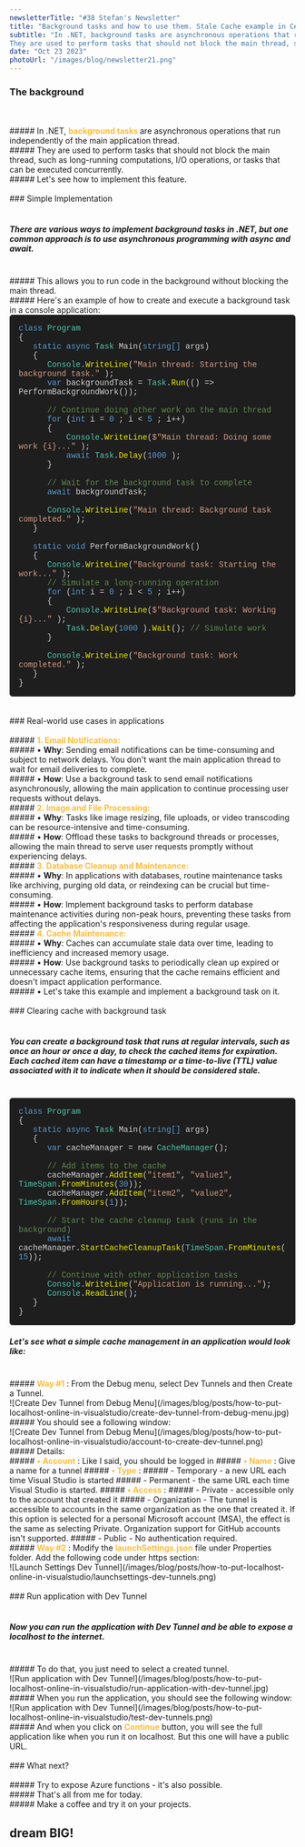 ```yaml
---
newsletterTitle: "#38 Stefan's Newsletter"
title: "Background tasks and how to use them. Stale Cache example in C#"
subtitle: "In .NET, background tasks are asynchronous operations that run independently of the main application thread.
They are used to perform tasks that should not block the main thread, such as long-running computations, I/O operations, or tasks that can be executed concurrently."
date: "Oct 23 2023"
photoUrl: "/images/blog/newsletter21.png"
---
```


### The background
<br>
<br>
##### In .NET, <b><span style='color: #ffbd39'>background tasks </span></b> are asynchronous operations that run independently of the main application thread.
<br>
##### They are used to perform tasks that should not block the main thread, such as long-running computations, I/O operations, or tasks that can be executed concurrently.
<br>
##### Let's see how to implement this feature.

<br>
<br>
### Simple Implementation
<br>
<br>

##### There are various ways to implement background tasks in .NET, but one common approach is to use asynchronous programming with async and await.
<br>
##### This allows you to run code in the background without blocking the main thread.
<br>
##### Here's an example of how to create and execute a background task in a console application:

<div style="border: 1px solid #3C3C3C; background-color: #1E1E1E; padding: 15px; border-radius: 5px; font-family: 'Courier New', monospace; font-size: 14px; color: #D4D4D4;">
    <span style="color: #569CD6;">class  </span> <span style="color: #4EC9B0;"> Program </span><br>
    {<br>
        &nbsp;&nbsp;&nbsp;<span style="color: #569CD6;">static async  </span> <span style="color: #4EC9B0;">Task </span> <span style="color: #D4D4D4;">Main</span>(<span style="color: #569CD6;">string[] </span> args)<br>
        &nbsp;&nbsp;&nbsp;{<br>
            &nbsp;&nbsp;&nbsp;&nbsp;&nbsp;&nbsp;<span style="color: #4EC9B0;">Console</span>.<span style="color: #eded00;">WriteLine</span>(<span style="color: #D69D85;">"Main thread: Starting the background task." </span>);<br>
            &nbsp;&nbsp;&nbsp;&nbsp;&nbsp;&nbsp;<span style="color: #569CD6;">var </span> backgroundTask = <span style="color: #4EC9B0;">Task</span>.<span style="color: #eded00;">Run</span>(() =&gt; <span style="color: #D4D4D4;">PerformBackgroundWork</span>());<br>
            &nbsp;&nbsp;&nbsp;&nbsp;&nbsp;&nbsp;<br>
            &nbsp;&nbsp;&nbsp;&nbsp;&nbsp;&nbsp;<span style="color: #608B4E;">// Continue doing other work on the main thread </span><br>
            &nbsp;&nbsp;&nbsp;&nbsp;&nbsp;&nbsp;<span style="color: #569CD6;">for </span> (<span style="color: #569CD6;">int </span> i = <span style="color: #569CD6;">0 </span>; i &lt; <span style="color: #569CD6;">5 </span>; i++)<br>
            &nbsp;&nbsp;&nbsp;&nbsp;&nbsp;&nbsp;{<br>
                &nbsp;&nbsp;&nbsp;&nbsp;&nbsp;&nbsp;&nbsp;&nbsp;&nbsp;&nbsp;<span style="color: #4EC9B0;">Console</span>.<span style="color: #eded00;">WriteLine</span>(<span style="color: #D69D85;">$"Main thread: Doing some work {i}..." </span>);<br>
                &nbsp;&nbsp;&nbsp;&nbsp;&nbsp;&nbsp;&nbsp;&nbsp;&nbsp;&nbsp;<span style="color: #569CD6;">await </span> <span style="color: #4EC9B0;">Task</span>.<span style="color: #eded00;">Delay</span>(<span style="color: #569CD6;">1000 </span>);<br>
            &nbsp;&nbsp;&nbsp;&nbsp;&nbsp;&nbsp;}<br>
            &nbsp;&nbsp;&nbsp;&nbsp;&nbsp;&nbsp;<br>
            &nbsp;&nbsp;&nbsp;&nbsp;&nbsp;&nbsp;<span style="color: #608B4E;">// Wait for the background task to complete </span><br>
            &nbsp;&nbsp;&nbsp;&nbsp;&nbsp;&nbsp;<span style="color: #569CD6;">await </span> backgroundTask;<br>
            &nbsp;&nbsp;&nbsp;&nbsp;&nbsp;&nbsp;<br>
            &nbsp;&nbsp;&nbsp;&nbsp;&nbsp;&nbsp;<span style="color: #4EC9B0;">Console</span>.<span style="color: #eded00;">WriteLine</span>(<span style="color: #D69D85;">"Main thread: Background task completed." </span>);<br>
        &nbsp;&nbsp;&nbsp;}<br>
        <br>
        &nbsp;&nbsp;&nbsp;<span style="color: #569CD6;">static void </span> <span style="color: #D4D4D4;">PerformBackgroundWork</span>()<br>
        &nbsp;&nbsp;&nbsp;{<br>
            &nbsp;&nbsp;&nbsp;&nbsp;&nbsp;&nbsp;<span style="color: #4EC9B0;">Console</span>.<span style="color: #eded00;">WriteLine</span>(<span style="color: #D69D85;">"Background task: Starting the work..." </span>);<br>
            &nbsp;&nbsp;&nbsp;&nbsp;&nbsp;&nbsp;<span style="color: #608B4E;">// Simulate a long-running operation </span><br>
            &nbsp;&nbsp;&nbsp;&nbsp;&nbsp;&nbsp;<span style="color: #569CD6;">for </span> (<span style="color: #569CD6;">int </span> i = <span style="color: #569CD6;">0 </span>; i &lt; <span style="color: #569CD6;">5 </span>; i++)<br>
            &nbsp;&nbsp;&nbsp;&nbsp;&nbsp;&nbsp;{<br>
                &nbsp;&nbsp;&nbsp;&nbsp;&nbsp;&nbsp;&nbsp;&nbsp;&nbsp;&nbsp;<span style="color: #4EC9B0;">Console</span>.<span style="color: #eded00;">WriteLine</span>(<span style="color: #D69D85;">$"Background task: Working {i}..." </span>);<br>
                &nbsp;&nbsp;&nbsp;&nbsp;&nbsp;&nbsp;&nbsp;&nbsp;&nbsp;&nbsp;<span style="color: #4EC9B0;">Task</span>.<span style="color: #eded00;">Delay</span>(<span style="color: #569CD6;">1000 </span>).<span style="color: #eded00;">Wait</span>(); <span style="color: #608B4E;">// Simulate work </span><br>
            &nbsp;&nbsp;&nbsp;&nbsp;&nbsp;&nbsp;}<br>
            &nbsp;&nbsp;&nbsp;&nbsp;&nbsp;&nbsp;<br>
            &nbsp;&nbsp;&nbsp;&nbsp;&nbsp;&nbsp;<span style="color: #4EC9B0;">Console</span>.<span style="color: #eded00;">WriteLine</span>(<span style="color: #D69D85;">"Background task: Work completed." </span>);<br>
        &nbsp;&nbsp;&nbsp;}<br>
    }
</div>

<br>
<br>
### Real-world use cases in applications
<br>
<br>
#####  <b><span style='color: #ffbd39'>1. Email Notifications:</span></b> 
<br>
##### • <b>Why</b>: Sending email notifications can be time-consuming and subject to network delays. You don't want the main application thread to wait for email deliveries to complete.
<br>
##### • <b>How</b>: Use a background task to send email notifications asynchronously, allowing the main application to continue processing user requests without delays.
<br>
#####  <b><span style='color: #ffbd39'>2. Image and File Processing:</span></b> 
<br>
##### • <b>Why</b>: Tasks like image resizing, file uploads, or video transcoding can be resource-intensive and time-consuming.
<br>
##### • <b>How</b>: Offload these tasks to background threads or processes, allowing the main thread to serve user requests promptly without experiencing delays. 

<br>
#####  <b><span style='color: #ffbd39'>3. Database Cleanup and Maintenance:</span></b> 
<br>
##### • <b>Why</b>: In applications with databases, routine maintenance tasks like archiving, purging old data, or reindexing can be crucial but time-consuming.
<br>
##### • <b>How</b>: Implement background tasks to perform database maintenance activities during non-peak hours, preventing these tasks from affecting the application's responsiveness during regular usage.

<br>
#####  <b><span style='color: #ffbd39'>4. Cache Maintenance:</span></b> 
<br>
##### • <b>Why</b>: Caches can accumulate stale data over time, leading to inefficiency and increased memory usage.
<br>
##### • <b>How</b>: Use background tasks to periodically clean up expired or unnecessary cache items, ensuring that the cache remains efficient and doesn't impact application performance.
<br>
##### • Let's take this example and implement a background task on it.


<br>
<br>
### Clearing cache with background task
<br>
<br>

##### You can create a background task that runs at regular intervals, such as once an hour or once a day, to check the cached items for expiration. Each cached item can have a timestamp or a time-to-live (TTL) value associated with it to indicate when it should be considered stale.

<br>
<div style="border: 1px solid #3C3C3C; background-color: #1E1E1E; padding: 15px; border-radius: 5px; font-family: 'Courier New', monospace; font-size: 14px; color: #D4D4D4;">
    <span style="color: #569CD6;">class </span> <span style="color: #4EC9B0;">Program</span><br>
    {<br>
        &nbsp;&nbsp;&nbsp;<span style="color: #569CD6;">static async </span> <span style="color: #4EC9B0;">Task </span> <span style="color: #D4D4D4;">Main</span>(<span style="color: #569CD6;">string[]</span> args)<br>
        &nbsp;&nbsp;&nbsp;{<br>
            &nbsp;&nbsp;&nbsp;&nbsp;&nbsp;&nbsp;<span style="color: #569CD6;">var</span> cacheManager = <span style="color: #D4D4D4;">new</span> <span style="color: #4EC9B0;">CacheManager</span>();<br>
            &nbsp;&nbsp;&nbsp;&nbsp;&nbsp;&nbsp;<br>
            &nbsp;&nbsp;&nbsp;&nbsp;&nbsp;&nbsp;<span style="color: #608B4E;">// Add items to the cache</span><br>
            &nbsp;&nbsp;&nbsp;&nbsp;&nbsp;&nbsp;cacheManager.<span style="color: #eded00;">AddItem</span>(<span style="color: #D69D85;">"item1"</span>, <span style="color: #D69D85;">"value1"</span>, <span style="color: #4EC9B0;">TimeSpan</span>.<span style="color: #eded00;">FromMinutes</span>(<span style="color: #569CD6;">30</span>));<br>
            &nbsp;&nbsp;&nbsp;&nbsp;&nbsp;&nbsp;cacheManager.<span style="color: #eded00;">AddItem</span>(<span style="color: #D69D85;">"item2"</span>, <span style="color: #D69D85;">"value2"</span>, <span style="color: #4EC9B0;">TimeSpan</span>.<span style="color: #eded00;">FromHours</span>(<span style="color: #569CD6;">1</span>));<br>
            &nbsp;&nbsp;&nbsp;&nbsp;&nbsp;&nbsp;<br>
            &nbsp;&nbsp;&nbsp;&nbsp;&nbsp;&nbsp;<span style="color: #608B4E;">// Start the cache cleanup task (runs in the background)</span><br>
            &nbsp;&nbsp;&nbsp;&nbsp;&nbsp;&nbsp;<span style="color: #569CD6;">await</span> cacheManager.<span style="color: #eded00;">StartCacheCleanupTask</span>(<span style="color: #4EC9B0;">TimeSpan</span>.<span style="color: #eded00;">FromMinutes</span>(<span style="color: #569CD6;">15</span>));<br>
            &nbsp;&nbsp;&nbsp;&nbsp;&nbsp;&nbsp;<br>
            &nbsp;&nbsp;&nbsp;&nbsp;&nbsp;&nbsp;<span style="color: #608B4E;">// Continue with other application tasks</span><br>
            &nbsp;&nbsp;&nbsp;&nbsp;&nbsp;&nbsp;<span style="color: #4EC9B0;">Console</span>.<span style="color: #eded00;">WriteLine</span>(<span style="color: #D69D85;">"Application is running..."</span>);<br>
            &nbsp;&nbsp;&nbsp;&nbsp;&nbsp;&nbsp;<span style="color: #4EC9B0;">Console</span>.<span style="color: #eded00;">ReadLine</span>();<br>
        &nbsp;&nbsp;&nbsp;}<br>
    }<br>
</div>

##### Let's see what a simple cache management in an application would look like:
<br>
##### <span style='color: #ffbd39'><b>Way #1</b> </span>: From the Debug menu, select Dev Tunnels and then Create a Tunnel.
<br>
![Create Dev Tunnel from Debug Menu](/images/blog/posts/how-to-put-localhost-online-in-visualstudio/create-dev-tunnel-from-debug-menu.jpg)
<br>
##### You should see a following window:
<br>
![Create Dev Tunnel from Debug Menu](/images/blog/posts/how-to-put-localhost-online-in-visualstudio/account-to-create-dev-tunnel.png)
<br>
##### Details:
<br>
##### <span style='color: #ffbd39'><b>• Account</b> </span>: Like I said, you should be logged in
##### <span style='color: #ffbd39'><b>• Name</b> </span>: Give a name for a tunnel
##### <span style='color: #ffbd39'><b>• Type</b> </span>:
##### - Temporary -  a new URL each time Visual Studio is started
##### - Permanent - the same URL each time Visual Studio is started. 
##### <span style='color: #ffbd39'><b>• Access</b> </span>:
##### - Private - accessible only to the account that created it
##### - Organization - The tunnel is accessible to accounts in the same organization as the one that created it. If this option is selected for a personal Microsoft account (MSA), the effect is the same as selecting Private. Organization support for GitHub accounts isn't supported. 
#####  - Public - No authentication required. 
<br>
##### <span style='color: #ffbd39'><b>Way #2</b> </span>: Modify the <span style='color: #ffbd39'><b>launchSettings.json</b> </span> file under Properties folder. Add the following code under https section: 
<br>
![Launch Settings Dev Tunnel](/images/blog/posts/how-to-put-localhost-online-in-visualstudio/launchsettings-dev-tunnels.png)
<br>
<br>
### Run application with Dev Tunnel
<br>
<br>

##### Now you can run the application with Dev Tunnel and be able to expose a localhost to the internet.
<br>
##### To do that, you just need to select a created tunnel.
<br>
![Run application with Dev Tunnel](/images/blog/posts/how-to-put-localhost-online-in-visualstudio/run-application-with-dev-tunnel.jpg)
<br>
##### When you run the application, you should see the following window:
<br>
![Run application with Dev Tunnel](/images/blog/posts/how-to-put-localhost-online-in-visualstudio/test-dev-tunnels.png)
<br>
##### And when you click on <span style='color: #ffbd39'><b>Continue</b> </span> button, you will see the full application like when you run it on localhost. But this one will have a public URL.

<br>
<br>
### What next?
<br>
<br>
##### Try to expose Azure functions - it's also possible.
<br>
##### That's all from me for today.
<br>
##### Make a coffee and try it on your projects.
<br>

## <b > dream BIG! </b>